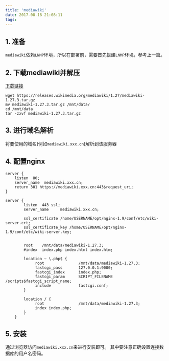 ```yaml
---
title: 'mediawiki'
date: 2017-08-18 21:08:11
tags:
---
```


## 1. 准备
`mediawiki`依赖`LNMP`环境，所以在部署前，需要首先搭建`LNMP`环境，参考上一篇。

## 2. 下载mediawiki并解压
[下载链接](https://releases.wikimedia.org/mediawiki/1.27/mediawiki-1.27.3.tar.gz)  
```
wget https://releases.wikimedia.org/mediawiki/1.27/mediawiki-1.27.3.tar.gz
mv mediawiki-1.27.3.tar.gz /mnt/data/
cd /mnt/data
tar -zxvf mediawiki-1.27.3.tar.gz
```
## 3. 进行域名解析
将要使用的域名(例如`mediawiki.xxx.cn`)解析到该服务器

## 4. 配置nginx
```
server {
    listen  80;
    server_name  mediawiki.xxx.cn;
    return 301 https://mediawiki.xxx.cn:443$request_uri;
}

server {
        listen  443 ssl;
        server_name     mediawiki.xxx.cn;

        ssl_certificate /home/USERNAME/opt/nginx-1.9/conf/etc/wiki-server.crt;
        ssl_certificate_key /home/USERNAME/opt/nginx-1.9/conf/etc/wiki-server.key;


        root    /mnt/data/mediawiki-1.27.3;
        #index  index.php index.html index.htm;

        location ~ \.php$ {
             root               /mnt/data/mediawiki-1.27.3;
             fastcgi_pass       127.0.0.1:9000;
             fastcgi_index      index.php;
             fastcgi_param      SCRIPT_FILENAME /scripts$fastcgi_script_name;
             include            fastcgi.conf;
        }

        location / {            
             root               /mnt/data/mediawiki-1.27.3;
             index index.php;
        }
    }
```

## 5. 安装
通过浏览器访问`mediawiki.xxx.cn`来进行安装即可。
其中要注意正确设置连接数据库的用户名密码。